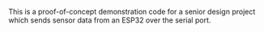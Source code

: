 This is a proof-of-concept demonstration code for a senior design project which sends sensor data from an ESP32 over the serial port.
